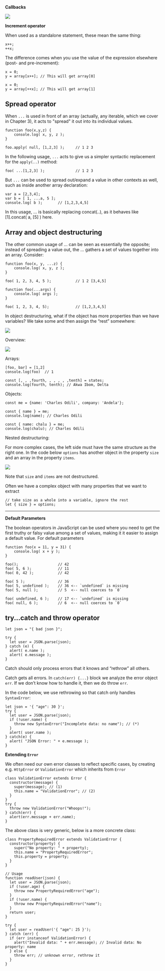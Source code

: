 **Callbacks**

![](../images/js_callback.png)

**Increment operator**

When used as a standalone statement, these mean the same thing:

    x++;
    ++x;

The difference comes when you use the value of the expression elsewhere (post- and pre-increment):

    x = 0;
    y = array[x++]; // This will get array[0]

    x = 0;
    y = array[++x]; // This will get array[1]

Spread operator
---------------

When `...` is used in front of an array (actually, any iterable, which we cover in Chapter 3), it acts to "spread" it out into its individual values.

	function foo(x,y,z) {
		console.log( x, y, z );
	}

	foo.apply( null, [1,2,3] );		// 1 2 3

In the following usage, `...` acts to give us a simpler syntactic replacement for the `apply(..)` method:

	foo( ...[1,2,3] );				// 1 2 3

But `...` can be used to spread out/expand a value in other contexts as well, such as inside another array declaration:

	var a = [2,3,4];
	var b = [ 1, ...a, 5 ];
	console.log( b );		// [1,2,3,4,5]

In this usage, ... is basically replacing concat(..), as it behaves like [1].concat( a, [5] ) here.

Array and object destructuring
------------------------------

The other common usage of ... can be seen as essentially the opposite; instead of spreading a value out, the ... gathers a set of values together into an array. Consider:

	function foo(x, y, ...z) {
		console.log( x, y, z );
	}

	foo( 1, 2, 3, 4, 5 );			// 1 2 [3,4,5]

	function foo(...args) {
		console.log( args );
	}

	foo( 1, 2, 3, 4, 5);			// [1,2,3,4,5]

In object destructuring, what if the object has more properties than we have variables? We take some and then assign the “rest” somewhere:

![](../images/rest.png)

Overview:

![](../images/destruct2.png)

Arrays:

    [foo, bar] = [1,2]
    console.log(foo)  // 1

    const [, , ,fourth, , , , , ,tenth] = states;
    console.log(fourth, tenth); // Akwa Ibom, Delta

Objects:

    const me = {name: 'Charles Odili', company: 'Andela'};

    const { name } = me;
    console.log(name); // Charles Odili

    const { name: chalu } = me;
    console.log(chalu); // Charles Odili

Nested destructuring:

For more complex cases, the left side must have the same structure as the right one.
In the code below `options` has another object in the property `size` and an array in the property `items`.

![](../images/destruct.png)

Note that `size` and `items` are not destructured.

Often we have a complex object with many properties that we want to extract

    // take size as a whole into a variable, ignore the rest
    let { size } = options;

----------------------------------------------------------
**Default Parameters**

The boolean operators in JavaScript can be used where you need to get the first truthy or falsy value among a set of values, making it it easier to assign a default value. For default parameters

	function foo(x = 11, y = 31) {
		console.log( x + y );
	}

	foo();					// 42
	foo( 5, 6 );			// 11
	foo( 0, 42 );			// 42

	foo( 5 );				// 36
	foo( 5, undefined );	// 36 <-- `undefined` is missing
	foo( 5, null );			// 5  <-- null coerces to `0`

	foo( undefined, 6 );	// 17 <-- `undefined` is missing
	foo( null, 6 );			// 6  <-- null coerces to `0`


try...catch and throw operator
----------------------------

    let json = "{ bad json }";

    try {
      let user = JSON.parse(json);
    } catch (e) {
      alert( e.name );
      alert( e.message );
    }

Catch should only process errors that it knows and “rethrow” all others.

Catch gets all errors. In `catch(err) {...}` block we analyze the error object `err`.
If we don’t know how to handle it, then we do throw `err`.

In the code below, we use rethrowing so that catch only handles `SyntaxError`:

    let json = '{ "age": 30 }';
    try {
      let user = JSON.parse(json);
      if (!user.name) {
        throw new SyntaxError("Incomplete data: no name"); // (*)
      }
      alert( user.name );
    } catch(e) {
      alert( "JSON Error: " + e.message );
    }

**Extending `Error`**

We often need our own error classes to reflect specific cases, by creating e.g. `HttpError` or `ValidationError` which inherits from `Error`

    class ValidationError extends Error {
      constructor(message) {
        super(message); // (1)
        this.name = "ValidationError"; // (2)
      }
    }
    try {
      throw new ValidationError("Whoops!");
    } catch(err) {
      alert(err.message + err.name);
    }

The above class is very generic, below is a more concrete class:

    class PropertyRequiredError extends ValidationError {
      constructor(property) {
        super("No property: " + property);
        this.name = "PropertyRequiredError";
        this.property = property;
      }
    }

    // Usage
    function readUser(json) {
      let user = JSON.parse(json);
      if (!user.age) {
        throw new PropertyRequiredError("age");
      }
      if (!user.name) {
        throw new PropertyRequiredError("name");
      }
      return user;
    }

    try {
      let user = readUser('{ "age": 25 }');
    } catch (err) {
      if (err instanceof ValidationError) {
        alert("Invalid data: " + err.message); // Invalid data: No property: name
      } else {
        throw err; // unknown error, rethrow it
      }
    }

